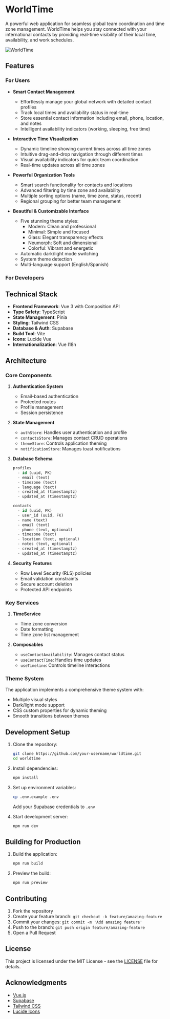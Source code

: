 # WorldTime

A powerful web application for seamless global team coordination and time zone management. WorldTime helps you stay connected with your international contacts by providing real-time visibility of their local time, availability, and work schedules.

![WorldTime](https://source.unsplash.com/1600x900/?world,time)

## Features

### For Users

- **Smart Contact Management**
  - Effortlessly manage your global network with detailed contact profiles
  - Track local times and availability status in real-time
  - Store essential contact information including email, phone, location, and notes
  - Intelligent availability indicators (working, sleeping, free time)

- **Interactive Time Visualization**
  - Dynamic timeline showing current times across all time zones
  - Intuitive drag-and-drop navigation through different times
  - Visual availability indicators for quick team coordination
  - Real-time updates across all time zones

- **Powerful Organization Tools**
  - Smart search functionality for contacts and locations
  - Advanced filtering by time zone and availability
  - Multiple sorting options (name, time zone, status, recent)
  - Regional grouping for better team management

- **Beautiful & Customizable Interface**
  - Five stunning theme styles:
    - Modern: Clean and professional
    - Minimal: Simple and focused
    - Glass: Elegant transparency effects
    - Neumorph: Soft and dimensional
    - Colorful: Vibrant and energetic
  - Automatic dark/light mode switching
  - System theme detection
  - Multi-language support (English/Spanish)

### For Developers

## Technical Stack

- **Frontend Framework**: Vue 3 with Composition API
- **Type Safety**: TypeScript
- **State Management**: Pinia
- **Styling**: Tailwind CSS
- **Database & Auth**: Supabase
- **Build Tool**: Vite
- **Icons**: Lucide Vue
- **Internationalization**: Vue I18n

## Architecture

### Core Components

1. **Authentication System**
   - Email-based authentication
   - Protected routes
   - Profile management
   - Session persistence

2. **State Management**
   - `authStore`: Handles user authentication and profile
   - `contactsStore`: Manages contact CRUD operations
   - `themeStore`: Controls application theming
   - `notificationStore`: Manages toast notifications

3. **Database Schema**
   ```sql
   profiles
     - id (uuid, PK)
     - email (text)
     - timezone (text)
     - language (text)
     - created_at (timestamptz)
     - updated_at (timestamptz)

   contacts
     - id (uuid, PK)
     - user_id (uuid, FK)
     - name (text)
     - email (text)
     - phone (text, optional)
     - timezone (text)
     - location (text, optional)
     - notes (text, optional)
     - created_at (timestamptz)
     - updated_at (timestamptz)
   ```

4. **Security Features**
   - Row Level Security (RLS) policies
   - Email validation constraints
   - Secure account deletion
   - Protected API endpoints

### Key Services

1. **TimeService**
   - Time zone conversion
   - Date formatting
   - Time zone list management

2. **Composables**
   - `useContactAvailability`: Manages contact status
   - `useContactTime`: Handles time updates
   - `useTimeline`: Controls timeline interactions

### Theme System

The application implements a comprehensive theme system with:
- Multiple visual styles
- Dark/light mode support
- CSS custom properties for dynamic theming
- Smooth transitions between themes

## Development Setup

1. Clone the repository:
   ```bash
   git clone https://github.com/your-username/worldtime.git
   cd worldtime
   ```

2. Install dependencies:
   ```bash
   npm install
   ```

3. Set up environment variables:
   ```bash
   cp .env.example .env
   ```
   Add your Supabase credentials to `.env`

4. Start development server:
   ```bash
   npm run dev
   ```

## Building for Production

1. Build the application:
   ```bash
   npm run build
   ```

2. Preview the build:
   ```bash
   npm run preview
   ```

## Contributing

1. Fork the repository
2. Create your feature branch: `git checkout -b feature/amazing-feature`
3. Commit your changes: `git commit -m 'Add amazing feature'`
4. Push to the branch: `git push origin feature/amazing-feature`
5. Open a Pull Request

## License

This project is licensed under the MIT License - see the [LICENSE](LICENSE) file for details.

## Acknowledgments

- [Vue.js](https://vuejs.org/)
- [Supabase](https://supabase.io/)
- [Tailwind CSS](https://tailwindcss.com/)
- [Lucide Icons](https://lucide.dev/)